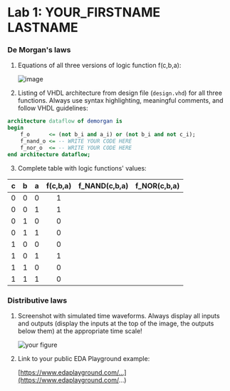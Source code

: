 # Lab 1: YOUR_FIRSTNAME LASTNAME

### De Morgan's laws

1. Equations of all three versions of logic function f(c,b,a):

   ![image](https://user-images.githubusercontent.com/99397789/153390173-58a75464-b424-4a78-81fb-8299575b6f9b.png)

2. Listing of VHDL architecture from design file (`design.vhd`) for all three functions. Always use syntax highlighting, meaningful comments, and follow VHDL guidelines:

```vhdl
architecture dataflow of demorgan is
begin
    f_o      <= (not b_i and a_i) or (not b_i and not c_i);
    f_nand_o <= -- WRITE YOUR CODE HERE
    f_nor_o  <= -- WRITE YOUR CODE HERE
end architecture dataflow;
```

3. Complete table with logic functions' values:

| **c** | **b** |**a** | **f(c,b,a)** | **f_NAND(c,b,a)** | **f_NOR(c,b,a)** |
| :-: | :-: | :-: | :-: | :-: | :-: |
| 0 | 0 | 0 | 1 |  |  |
| 0 | 0 | 1 | 1 |  |  |
| 0 | 1 | 0 | 0 |  |  |
| 0 | 1 | 1 | 0 |  |  |
| 1 | 0 | 0 | 0 |  |  |
| 1 | 0 | 1 | 1 |  |  |
| 1 | 1 | 0 | 0 |  |  |
| 1 | 1 | 1 | 0 |  |  |

### Distributive laws

1. Screenshot with simulated time waveforms. Always display all inputs and outputs (display the inputs at the top of the image, the outputs below them) at the appropriate time scale!

   ![your figure]()

2. Link to your public EDA Playground example:

   [https://www.edaplayground.com/...](https://www.edaplayground.com/...)
